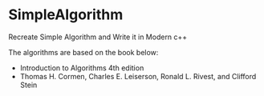 # SimpleAlgorithm
Recreate Simple Algorithm and Write it in Modern c++


The algorithms are based on the book below:

 * Introduction to Algorithms 4th edition
 * Thomas H. Cormen, Charles E. Leiserson, Ronald L. Rivest, and Clifford Stein
